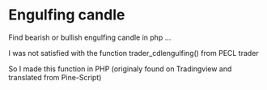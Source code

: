 # Engulfing candle

Find bearish or bullish engulfing candle in php ...

I was not satisfied with the function trader_cdlengulfing() from PECL trader

So I made this function in PHP (originaly found on Tradingview and translated from Pine-Script)
